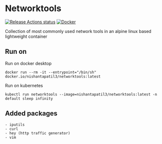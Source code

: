 # Networktools

[![Release Actions status](https://github.com/nishantapatil3/networktools/workflows/Release/badge.svg)](https://github.com/nishantapatil3/networktools/actions/workflows/release.yml)
[![Docker](https://badgen.net/badge/icon/docker?icon=docker&label)](https://hub.docker.com/r/nishantapatil3/networktools)

Collection of most commonly used network tools in an alpine linux based lightweight container

## Run on
Run on docker desktop
```
docker run --rm -it --entrypoint="/bin/sh" docker.io/nishantapatil3/networktools:latest
```

Run on kubernetes
```
kubectl run networktools --image=nishantapatil3/networktools:latest -n default sleep infinity
```

## Added packages
```
- iputils
- curl
- hey (http traffic generator)
- vim
```